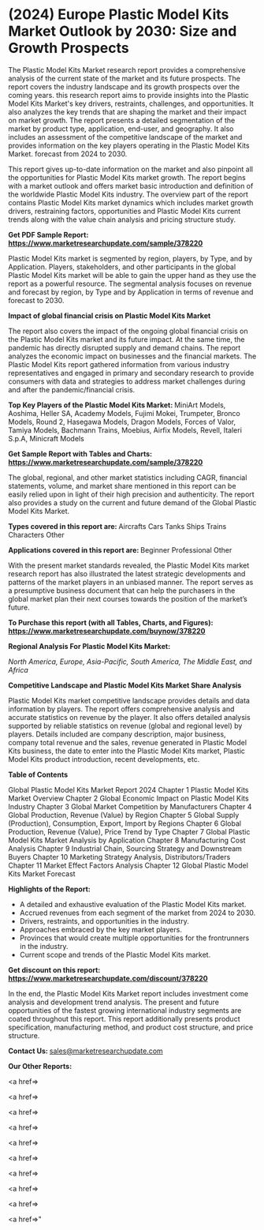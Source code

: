 # (2024) Europe Plastic Model Kits Market Outlook by 2030: Size and Growth Prospects

The Plastic Model Kits Market research report provides a comprehensive analysis of the current state of the market and its future prospects. The report covers the industry landscape and its growth prospects over the coming years. this research report aims to provide insights into the Plastic Model Kits Market's key drivers, restraints, challenges, and opportunities. It also analyzes the key trends that are shaping the market and their impact on market growth. The report presents a detailed segmentation of the market by product type, application, end-user, and geography. It also includes an assessment of the competitive landscape of the market and provides information on the key players operating in the Plastic Model Kits Market. forecast from 2024 to 2030.

This report gives up-to-date information on the market and also pinpoint all the opportunities for Plastic Model Kits market growth. The report begins with a market outlook and offers market basic introduction and definition of the worldwide Plastic Model Kits industry. The overview part of the report contains Plastic Model Kits market dynamics which includes market growth drivers, restraining factors, opportunities and Plastic Model Kits current trends along with the value chain analysis and pricing structure study.

<strong><b>Get PDF Sample Report: <a href=https://www.marketresearchupdate.com/sample/378220>https://www.marketresearchupdate.com/sample/378220</a></b></strong>

Plastic Model Kits market is segmented by region, players, by Type, and by Application. Players, stakeholders, and other participants in the global Plastic Model Kits market will be able to gain the upper hand as they use the report as a powerful resource. The segmental analysis focuses on revenue and forecast by region, by Type and by Application in terms of revenue and forecast to 2030.

<strong><b>Impact of global financial crisis on Plastic Model Kits Market</b></strong>

The report also covers the impact of the ongoing global financial crisis on the Plastic Model Kits market and its future impact. At the same time, the pandemic has directly disrupted supply and demand chains. The report analyzes the economic impact on businesses and the financial markets. The Plastic Model Kits report gathered information from various industry representatives and engaged in primary and secondary research to provide consumers with data and strategies to address market challenges during and after the pandemic/financial crisis.

<strong><b>Top Key Players of the Plastic Model Kits Market:
</b></strong>MiniArt Models, Aoshima, Heller SA, Academy Models, Fujimi Mokei, Trumpeter, Bronco Models, Round 2, Hasegawa Models, Dragon Models, Forces of Valor, Tamiya Models, Bachmann Trains, Moebius, Airfix Models, Revell, Italeri S.p.A, Minicraft Models<strong><b>
</b></strong>

<strong><b>Get Sample Report with Tables and Charts: <a href=https://www.marketresearchupdate.com/sample/378220>https://www.marketresearchupdate.com/sample/378220</a></b></strong>

The global, regional, and other market statistics including CAGR, financial statements, volume, and market share mentioned in this report can be easily relied upon in light of their high precision and authenticity. The report also provides a study on the current and future demand of the Global Plastic Model Kits Market.

<strong><b>Types covered in this report are:
</b></strong>Aircrafts
Cars
Tanks
Ships
Trains
Characters
Other<strong><b>
</b></strong>

<strong><b>Applications covered in this report are:
</b></strong>Beginner
Professional
Other<strong><b>
</b></strong>

With the present market standards revealed, the Plastic Model Kits market research report has also illustrated the latest strategic developments and patterns of the market players in an unbiased manner. The report serves as a presumptive business document that can help the purchasers in the global market plan their next courses towards the position of the market’s future.

<strong><b>To Purchase this report (with all Tables, Charts, and Figures): <a href=https://www.marketresearchupdate.com/buynow/378220>https://www.marketresearchupdate.com/buynow/378220</a></b></strong>

<strong><b>Regional Analysis For Plastic Model Kits Market:</b></strong>

<em><i>North America, Europe, Asia-Pacific, South America, The Middle East, and Africa</i></em>

<strong><b>Competitive Landscape and Plastic Model Kits Market Share Analysis</b></strong>

Plastic Model Kits market competitive landscape provides details and data information by players. The report offers comprehensive analysis and accurate statistics on revenue by the player. It also offers detailed analysis supported by reliable statistics on revenue (global and regional level) by players. Details included are company description, major business, company total revenue and the sales, revenue generated in Plastic Model Kits business, the date to enter into the Plastic Model Kits market, Plastic Model Kits product introduction, recent developments, etc.

<strong><b>Table of Contents</b></strong>

Global Plastic Model Kits Market Report 2024
Chapter 1 Plastic Model Kits Market Overview
Chapter 2 Global Economic Impact on Plastic Model Kits Industry
Chapter 3 Global Market Competition by Manufacturers
Chapter 4 Global Production, Revenue (Value) by Region
Chapter 5 Global Supply (Production), Consumption, Export, Import by Regions
Chapter 6 Global Production, Revenue (Value), Price Trend by Type
Chapter 7 Global Plastic Model Kits Market Analysis by Application
Chapter 8 Manufacturing Cost Analysis
Chapter 9 Industrial Chain, Sourcing Strategy and Downstream Buyers
Chapter 10 Marketing Strategy Analysis, Distributors/Traders
Chapter 11 Market Effect Factors Analysis
Chapter 12 Global Plastic Model Kits Market Forecast

<strong><b>Highlights of the Report:</b></strong>

- A detailed and exhaustive evaluation of the Plastic Model Kits market.
- Accrued revenues from each segment of the market from 2024 to 2030.
- Drivers, restraints, and opportunities in the industry.
- Approaches embraced by the key market players.
- Provinces that would create multiple opportunities for the frontrunners in the industry.
- Current scope and trends of the Plastic Model Kits market.

<strong><b>Get discount on this report: <a href=https://www.marketresearchupdate.com/discount/378220>https://www.marketresearchupdate.com/discount/378220</a></b></strong>

In the end, the Plastic Model Kits Market report includes investment come analysis and development trend analysis. The present and future opportunities of the fastest growing international industry segments are coated throughout this report. This report additionally presents product specification, manufacturing method, and product cost structure, and price structure.

<strong><b>Contact Us:
</b></strong>sales@marketresearchupdate.com

<strong>Our Other Reports:</strong>

<a href=></a>

<a href=></a>

<a href=></a>

<a href=></a>

<a href=></a>

<a href=></a>

<a href=></a>

<a href=></a>

<a href=></a>

<a href=></a>"
